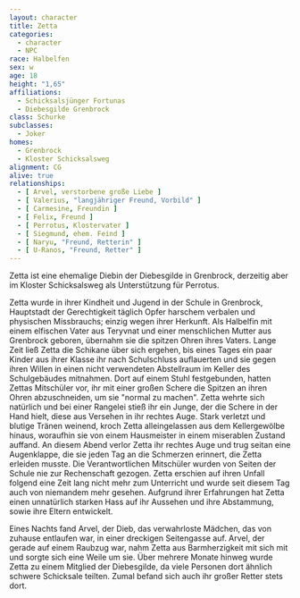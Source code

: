 ```yaml
---
layout: character
title: Zetta
categories:
  - character
  - NPC
race: Halbelfen
sex: w
age: 18
height: "1,65"
affiliations:
  - Schicksalsjünger Fortunas
  - Diebesgilde Grenbrock
class: Schurke
subclasses:
  - Joker
homes:
  - Grenbrock
  - Kloster Schicksalsweg
alignment: CG
alive: true
relationships:
  - [ Arvel, verstorbene große Liebe ]
  - [ Valerius, "langjähriger Freund, Vorbild" ]
  - [ Carmesine, Freundin ]
  - [ Felix, Freund ]
  - [ Perrotus, Klostervater ]
  - [ Siegmund, ehem. Feind ]
  - [ Naryu, "Freund, Retterin" ]
  - [ U-Ranos, "Freund, Retter" ]
---
```


Zetta ist eine ehemalige Diebin der Diebesgilde in Grenbrock, derzeitig aber im Kloster Schicksalsweg als Unterstützung
für Perrotus.

Zetta wurde in ihrer Kindheit und Jugend in der Schule in Grenbrock, Hauptstadt der Gerechtigkeit täglich Opfer harschem
verbalen und physischen Missbrauchs; einzig wegen ihrer Herkunft. Als Halbelfin mit einem elfischen Vater aus Teryvnat
und einer menschlichen Mutter aus Grenbrock geboren, übernahm sie die spitzen Ohren ihres Vaters. Lange Zeit ließ Zetta
die Schikane über sich ergehen, bis eines Tages ein paar Kinder aus ihrer Klasse ihr nach Schulschluss auflauerten und
sie gegen ihren Willen in einen nicht verwendeten Abstellraum im Keller des Schulgebäudes mitnahmen. Dort auf einem
Stuhl festgebunden, hatten Zettas Mitschüler vor, ihr mit einer großen Schere die Spitzen an ihren Ohren abzuschneiden,
um sie "normal zu machen". Zetta wehrte sich natürlich und bei einer Rangelei stieß ihr ein Junge, der die Schere in der
Hand hielt, diese aus Versehen in ihr rechtes Auge. Stark verletzt und blutige Tränen weinend, kroch Zetta
alleingelassen aus dem Kellergewölbe hinaus, woraufhin sie von einem Hausmeister in einem miserablen Zustand auffand. An
diesem Abend verlor Zetta ihr rechtes Auge und trug seitan eine Augenklappe, die sie jeden Tag an die Schmerzen
erinnert, die Zetta erleiden musste. Die Verantwortlichen Mitschüler wurden von Seiten der Schule nie zur Rechenschaft
gezogen. Zetta erschien auf ihren Unfall folgend eine Zeit lang nicht mehr zum Unterricht und wurde seit diesem Tag auch
von niemandem mehr gesehen. Aufgrund ihrer Erfahrungen hat Zetta einen unnatürlich starken Hass auf ihr Aussehen und
ihre Abstammung, sowie ihre Eltern entwickelt.

Eines Nachts fand Arvel, der Dieb, das verwahrloste Mädchen, das von zuhause entlaufen war, in einer dreckigen
Seitengasse auf. Arvel, der gerade auf einem Raubzug war, nahm Zetta aus Barmherzigkeit mit sich mit und sorgte sich
eine Weile um sie. Über mehrere Monate hinweg wurde Zetta zu einem Mitglied der Diebesgilde, da viele Personen dort
ähnlich schwere Schicksale teilten. Zumal befand sich auch ihr großer Retter stets dort.